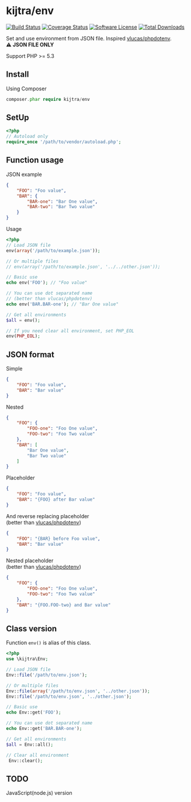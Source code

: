 # kijtra/env

[![Build Status](https://travis-ci.org/kijtra/env.svg?branch=master)](https://travis-ci.org/kijtra/env)
[![Coverage Status](https://coveralls.io/repos/github/kijtra/env/badge.svg)](https://coveralls.io/github/kijtra/env)
[![Software License](https://img.shields.io/badge/license-MIT-brightgreen.svg?style=flat-square)](https://github.com/kijtra/env/blob/master/LICENSE)
[![Total Downloads](https://img.shields.io/packagist/dt/kijtra/env.svg?style=flat-square)](https://packagist.org/packages/kijtra/env)

Set and use environment from JSON file.
Inspired [vlucas/phpdotenv](https://github.com/vlucas/phpdotenv).  
:warning: **JSON FILE ONLY**  

Support PHP >= 5.3

## Install

Using Composer

```php
composer.phar require kijtra/env
```

## SetUp

```php
<?php
// Autoload only
require_once '/path/to/vendor/autoload.php';
```


## Function usage

JSON example

```json
{
    "FOO": "Foo value",
    "BAR": {
        "BAR-one": "Bar One value",
        "BAR-two": "Bar Two value"
    }
}
```

Usage

```php
<?php
// Load JSON file
env(array('/path/to/example.json'));

// Or multiple files
// env(array('/path/to/example.json', '../../other.json'));

// Basic use
echo env('FOO'); // "Foo value"

// You can use dot separated name
// (better than vlucas/phpdotenv)
echo env('BAR.BAR-one'); // "Bar One value"

// Get all environments
$all = env();

// If you need clear all environment, set PHP_EOL
env(PHP_EOL);
```


## JSON format

Simple

```json
{
    "FOO": "Foo value",
    "BAR": "Bar value"
}
```

Nested

```json
{
    "FOO": {
        "FOO-one": "Foo One value",
        "FOO-two": "Foo Two value"
    },
    "BAR": [
        "Bar One value",
        "Bar Two value"
    ]
}
```

Placeholder

```json
{
    "FOO": "Foo value",
    "BAR": "{FOO} after Bar value"
}
```

And reverse replacing placeholder  
(better than [vlucas/phpdotenv](https://github.com/vlucas/phpdotenv))

```json
{
    "FOO": "{BAR} before Foo value",
    "BAR": "Bar value"
}
```

Nested placeholder  
(better than [vlucas/phpdotenv](https://github.com/vlucas/phpdotenv))

```json
{
    "FOO": {
        "FOO-one": "Foo One value",
        "FOO-two": "Foo Two value"
    },
    "BAR": "{FOO.FOO-two} and Bar value"
}
```


## Class version

Function `env()` is alias of this class.

```php
<?php
use \kijtra\Env;

// Load JSON file
Env::file('/path/to/env.json');

// Or multiple files
Env::file(array('/path/to/env.json', '../other.json'));
Env::file('/path/to/env.json', '../other.json');

// Basic use
echo Env::get('FOO');

// You can use dot separated name
echo Env::get('BAR.BAR-one');

// Get all environments
$all = Env::all();

// Clear all environment
 Env::clear();
```


## TODO

JavaScript(node.js) version
